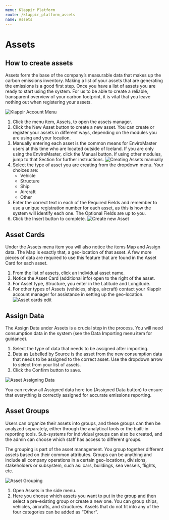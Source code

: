 ```yaml
---
menu: Klappir Platform
route: /klappir_platform_assets
name: Assets
---
```


# Assets

## How to create assets

Assets form the base of the company’s measurable data that makes up the carbon emissions inventory. Making a list of your assets that are generating the emissions is a good first step. Once you have a list of assets you are ready to start using the system.
For us to be able to create a reliable, transparent overview of your carbon footprint, it is vital that you leave nothing out when registering your assets.

![Klappir Account Menu](https://klappir-static.s3.amazonaws.com/img/learn/Platform-Account+Menu.png)

  1. Click the menu item, Assets, to open the assets manager. 
  2. Click the New Asset button to create a new asset. You can create or register your assets in different ways, depending on the modules you are using and your location.
  3. Manually entering each asset is the common means for EnviroMaster users at this time who are located outside of Iceland. If you are only using the EnviroMaster, click the Manual button. If using other modules, jump to that Section for further instructions.
![Creating Assets manually](https://klappir-static.s3.amazonaws.com/img/learn/Assets-new-manual.png)
  4. Select the type of asset you are creating from the dropdown menu. Your choices are:
      - Vehicle
      - Structure
      - Ship
      - Aircraft
      - Other
  5. Enter the correct text in each of the Required Fields and remember to use a unique registration number for each asset, as this is how the system will identify each one. The Optional Fields are up to you.
  6. Click the Insert button to complete.
![Create new Asset](https://klappir-static.s3.amazonaws.com/img/learn/Assets-Create+new.png)
  
## Asset Cards
Under the Assets menu item you will also notice the items Map and Assign data. The Map is exactly that, a geo-location of that asset. A few more pieces of data are required to use this feature that are found in the Asset Card for each asset.

  1. From the list of assets, click an individual asset name.
  2. Notice the Asset Card (additional info) open to the right of the asset.
  3. For Asset type, Structure, you enter in the Latitude and Longitude.
  4. For other types of Assets (vehicles, ships, aircraft) contact your Klappir account manager for assistance in setting up the geo-location. 
![Asset cards edit](https://klappir-static.s3.amazonaws.com/img/learn/Asset-card.png)

## Assign Data

The Assign Data under Assets is a crucial step in the process. You will need consumption data in the system (see the Data Importing menu item for guidance).

  1. Select the type of data that needs to be assigned after importing.
  2. Data as Labelled by Source is the asset from the new consumption data that needs to be assigned to the correct asset. Use the dropdown arrow to select from your list of assets.
  3. Click the Confirm button to save.

![Asset Assigning Data](https://klappir-static.s3.amazonaws.com/img/learn/Assets-Assign-data.png)

You can review all Assigned data here too (Assigned Data button) to ensure that everything is correctly assigned for accurate emissions reporting.

## Asset Groups

Users can organize their assets into groups, and these groups can then be analyzed separately, either through the analytical tools or the built-in reporting tools. Sub-systems for individual groups can also be created, and the admin can choose which staff has access to different groups.

The grouping is part of the asset management. You group together different assets based on their common attributes. Groups can be anything and include all company operations in a certain geo-locations, divisions, stakeholders or subsystem, such as: cars, buildings, sea vessels, flights, etc.

![Asset Grouping](https://klappir-static.s3.amazonaws.com/img/learn/Assets-grouping.png)

  1. Open Assets in the side menu. 
  2. Here you choose which assets you want to put in the group and then select a pre-existing group or create a new one. You can group ships, vehicles, aircrafts, and structures. Assets that do not fit into any of the four categories can be added as “Other”.

